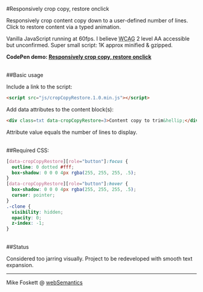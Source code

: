 #Responsively crop copy, restore onclick


Responsively crop content copy down to a user-defined number of lines.
Click to restore content via a typed animation.

Vanilla JavaScript running at 60fps.
I believe <abbr title="Web Content Accessibility Guidelines">WCAG</abbr> 2 level AA accessible but unconfirmed.
Super small script: 1K approx minified &amp; gzipped.

<strong>CodePen demo: <a href="http://codepen.io/2kool2/pen/dNPqKj?editors=1000">Responsively crop copy, restore onclick</a></strong>



<br>
##Basic usage

Include a link to the script:

```html
<script src="js/cropCopyRestore.1.0.min.js"></script>
```

Add data attributes to the content block(s):

```html
<div class=txt data-cropCopyRestore=3>Content copy to trim&hellip;</div>
```

Attribute value equals the number of lines to display.

<br>
##Required CSS:

``` css
[data-cropCopyRestore][role="button"]:focus {
  outline: 0 dotted #fff;
  box-shadow: 0 0 0 4px rgba(255, 255, 255, .5);
}
[data-cropCopyRestore][role="button"]:hover {
  box-shadow: 0 0 0 4px rgba(255, 255, 255, .5);
  cursor: pointer;
}
.-clone {
  visibility: hidden;
  opacity: 0;
  z-index: -1;
}
```

<br>
##Status

Considered too jarring visually.
Project to be redeveloped with smooth text expansion.


<hr>
Mike Foskett @ <a href="https://websemantics.uk/">webSemantics</a>
